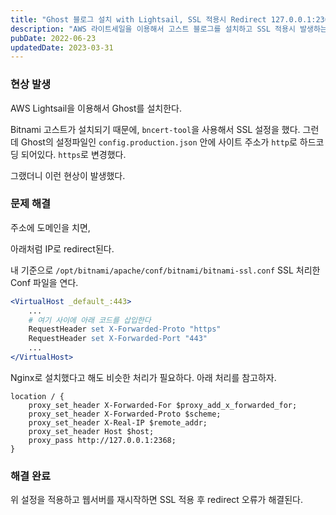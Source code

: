 ```yaml
---
title: "Ghost 블로그 설치 with Lightsail, SSL 적용시 Redirect 127.0.0.1:2368 해결방법"
description: "AWS 라이트세일을 이용해서 고스트 블로그를 설치하고 SSL 적용시 발생하는 문제를 해결합니다."
pubDate: 2022-06-23
updatedDate: 2023-03-31
---
```


### 현상 발생

AWS Lightsail을 이용해서 Ghost를 설치한다.

Bitnami 고스트가 설치되기 때문에, `bncert-tool`을 사용해서 SSL 설정을 했다.
그런데 Ghost의 설정파일인 `config.production.json` 안에 사이트 주소가 `http`로 하드코딩 되어있다. `https`로 변경했다.

그랬더니 이런 현상이 발생했다.

### 문제 해결

주소에 도메인을 치면,

아래처럼 IP로 redirect된다.

내 기준으로 `/opt/bitnami/apache/conf/bitnami/bitnami-ssl.conf` SSL 처리한 Conf 파일을 연다.
```apache
<VirtualHost _default_:443>
    ...
    # 여기 사이에 아래 코드를 삽입한다
    RequestHeader set X-Forwarded-Proto "https"
    RequestHeader set X-Forwarded-Port "443"
    ...
</VirtualHost>
```

Nginx로 설치했다고 해도 비슷한 처리가 필요하다. 아래 처리를 참고하자.
```nginx
location / {
    proxy_set_header X-Forwarded-For $proxy_add_x_forwarded_for;
    proxy_set_header X-Forwarded-Proto $scheme;
    proxy_set_header X-Real-IP $remote_addr;
    proxy_set_header Host $host;
    proxy_pass http://127.0.0.1:2368;
}
```

### 해결 완료

위 설정을 적용하고 웹서버를 재시작하면 SSL 적용 후 redirect 오류가 해결된다.
